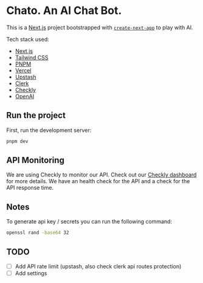 # Chato. An AI Chat Bot.

This is a [Next.js](https://nextjs.org/) project bootstrapped with [`create-next-app`](https://github.com/vercel/next.js/tree/canary/packages/create-next-app) to play with AI.

Tech stack used:

- [Next.js](https://nextjs.org/)
- [Tailwind CSS](https://tailwindcss.com/)
- [PNPM](https://pnpm.io/)
- [Vercel](https://vercel.com/)
- [Upstash](https://upstash.com/)
- [Clerk](https://clerk.dev/)
- [Checkly](https://checklyhq.com/)
- [OpenAI](https://openai.com/)

## Run the project

First, run the development server:

```bash
pnpm dev
```

## API Monitoring

We are using Checkly to monitor our API. Check out our [Checkly dashboard](https://app.checklyhq.com/teams/10001/monitors) for more details. We have an health check for the API and a check for the API response time.

## Notes

To generate api key / secrets you can run the following command:

```bash
openssl rand -base64 32
```

## TODO

- [ ] Add API rate limit (upstash, also check clerk api routes protection)
- [ ] Add settings
